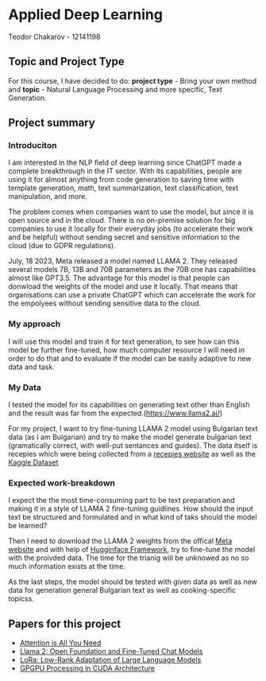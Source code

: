 # Applied Deep Learning
Teodor Chakarov - 12141198

## Topic and Project Type
For this course, I have decided to do: **project type** - Bring your own method and **topic** - Natural Language Processing and more specific, Text Generation.

## Project summary
### Introduciton
I am interested in the NLP field of deep learning since ChatGPT made a complete breakthrough in the IT sector. With its capabilities, people are using it for almost anything from code generation to saving time with template generation, math, text summarization, text classification, text manipulation, and more.

The problem comes when companies want to use the model, but since it is open source and in the cloud. There is no on-premise solution for big companies to use it locally for their everyday jobs (to accelerate their work and be helpful) without sending secret and sensitive information to the cloud (due to GDPR regulations). 

July, 18 2023, Meta released a model named LLAMA 2. They released several models 7B, 13B and 70B parameters as the 70B one has capabilities almost like GPT3.5. The advantage for this model is that people can donwload the weights of the model and use it locally. That means that organisations can use a private ChatGPT which can accelerate the work for the empolyees without sending sensitive data to the cloud. 

### My approach
I will use this model and train it for text generation, to see how can this model be further fine-tuned, how much computer resource I will need in order to do that and to evaluate if the model can be easily adaptive to new data and task.

### My Data
I tested the model for its capabilities on generating text other than English and the result was far from the expected.(https://www.llama2.ai/)

For my project, I want to try fine-tuning LLAMA 2 model using Bulgarian text data (as I am Bulgarian) and try to make the model generate bulgarian text (gramatically correct, with well-put sentances and guides). The data itself is recepies which were being collected from a [recepies website](https://receptite.com/) as well as the [Kaggle Dataset](https://www.kaggle.com/datasets/auhide/bulgarian-recipes-dataset/)


### Expected work-breakdown 
I expect the the most time-consuming part to be text preparation and making it in a style of LLAMA 2 fine-tuning guidlines. How should the input text be structured and formulated and in what kind of taks should the model be learned?

Then I need to download the LLAMA 2 weights from the offical [Meta website](https://ai.meta.com/llama/) and with help of [Hugginface Framework](https://huggingface.co/docs/transformers/main/model_doc/llama2), try to fine-tune the model with the proivded data. The time for the trianig will be unknowed as no so much information exists at the time.

As the last steps, the model should be tested with given data as well as new data for generation general Bulgarian text as well as cooking-specific topicss. 

## Papers for this project
 - [Attention is All You Need](https://arxiv.org/abs/1202.4347)
 - [Llama 2: Open Foundation and Fine-Tuned Chat Models](https://arxiv.org/abs/2307.09288)
 - [LoRa: Low-Rank Adaptation of Large Language Models](https://arxiv.org/abs/2106.09685)
 - [GPGPU Processing in CUDA Architecture](https://arxiv.org/abs/1202.4347)